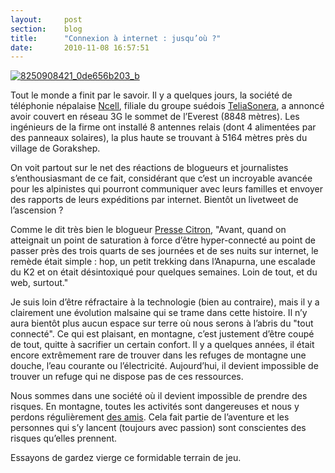 ```yaml
---
layout: 	post
section:	blog
title:  	"Connexion à internet : jusqu’où ?"
date:   	2010-11-08 16:57:51
---
```


<a href="http://www.flickr.com/photos/fkehren/8250908421/"><img alt="8250908421_0de656b203_b" src="https://farm9.staticflickr.com/8200/8250908421_0de656b203_b.jpg" /></a>

Tout le monde a finit par le savoir. Il y a quelques jours, la société de téléphonie népalaise <a href="http://www.ncell.com.np/" rel="external">Ncell</a>, filiale du groupe suédois <a href="http://www.teliasonera.com/" rel="external">TeliaSonera</a>, a annoncé avoir couvert en réseau 3G le sommet de l’Everest (8848 mètres). Les ingénieurs de la firme ont installé 8 antennes relais (dont 4 alimentées par des panneaux solaires), la plus haute se trouvant à 5164 mètres près du village de Gorakshep.

On voit partout sur le net des réactions de blogueurs et journalistes s’enthousiasmant de ce fait, considérant que c’est un incroyable avancée pour les alpinistes qui pourront communiquer avec leurs familles et envoyer des rapports de leurs expéditions par internet. Bientôt un livetweet de l’ascension ?

Comme le dit très bien le blogueur <a href="http://www.presse-citron.net/la-3g-au-sommet-de-leverest-on-nest-plus-tranquille-nulle-part" rel="external">Presse Citron</a>, "Avant, quand on atteignait un point de saturation à force d’être hyper-connecté au point de passer près des trois quarts de ses journées et de ses nuits sur internet, le remède était simple : hop, un petit trekking dans l’Anapurna, une escalade du K2 et on était désintoxiqué pour quelques semaines. Loin de tout, et du web, surtout."

Je suis loin d’être réfractaire à la technologie (bien au contraire), mais il y a clairement une évolution malsaine qui se trame dans cette histoire. Il n’y aura bientôt plus aucun espace sur terre où nous serons à l’abris du "tout connecté". Ce qui est plaisant, en montagne, c’est justement d’être coupé de tout, quitte à sacrifier un certain confort. Il y a quelques années, il était encore extrêmement rare de trouver dans les refuges de montagne une douche, l’eau courante ou l’électricité. Aujourd’hui, il devient impossible de trouver un refuge qui ne dispose pas de ces ressources.

Nous sommes dans une société où il devient impossible de prendre des risques. En montagne, toutes les activités sont dangereuses et nous y perdons régulièrement <a href="http://www.ledauphine.com/savoie/2010/11/02/un-mort-et-deux-disparus-dans-une-avalanche" rel="external">des amis</a>. Cela fait partie de l’aventure et les personnes qui s’y lancent (toujours avec passion) sont conscientes des risques qu’elles prennent.

Essayons de gardez vierge ce formidable terrain de jeu.